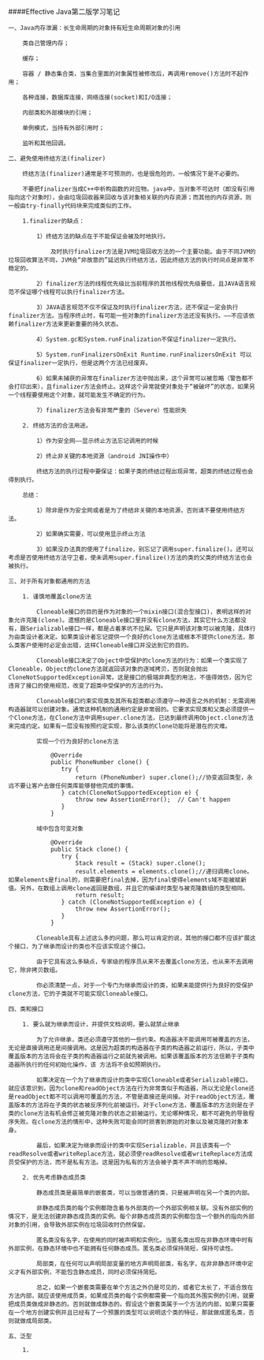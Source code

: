 ####Effective Java第二版学习笔记

    一、Java内存泄漏：长生命周期的对象持有短生命周期对象的引用
                  
        类自己管理内存；
        
        缓存；
        
        容器 / 静态集合类，当集合里面的对象属性被修改后，再调用remove()方法时不起作用；
        
        各种连接，数据库连接，网络连接(socket)和I/O连接；
        
        内部类和外部模块的引用；
        
        单例模式，当持有外部引用时；
        
        监听和其他回调。
    
    二、避免使用终结方法(finalizer)
      
        终结方法(finalizer)通常是不可预测的，也是很危险的，一般情况下是不必要的。
      
        不要把finalizer当成C++中析构函数的对应物。java中，当对象不可达时（即没有引用指向这个对象时），会由垃圾回收器来回收与该对象相关联的内存资源；而其他的内存资源，则一般由try-finally代码块来完成类似的工作。
        
        1.finalizer的缺点：
          
            1）终结方法的缺点在于不能保证会被及时地执行。
            
                及时执行finalizer方法是JVM垃圾回收方法的一个主要功能。由于不同JVM的垃圾回收算法不同，JVM会“非故意的”延迟执行终结方法，因此终结方法的执行时间点是非常不稳定的。
            
            2）finalizer方法的线程优先级比当前程序的其他线程优先级要低，且JAVA语言规范不保证哪个线程可以执行finalizer方法。
            
            3）JAVA语言规范不仅不保证及时执行finalizer方法，还不保证一定会执行finalizer方法。当程序终止时，有可能一些对象的finalizer方法还没有执行。——不应该依赖finalizer方法来更新重要的持久状态。
            
            4）System.gc和System.runFinalization不保证finalizer一定执行。
            
            5）System.runFinalizersOnExit Runtime.runFinalizersOnExit 可以保证finalizer一定执行，但是这两个方法已经废弃。
            
            6）如果未捕获的异常在finalizer方法中抛出来，这个异常可以被忽略（警告都不会打印出来），且finalizer方法会终止。这样这个异常就使对象处于“被破坏”的状态，如果另一个线程要使用这个对象，就可能发生不确定的行为。
            
            7）finalizer方法会有非常严重的（Severe）性能损失
    
        2. 终结方法的合法用途。
                       
            1）作为安全网——显示终止方法忘记调用的时候
            
            2）终止非关键的本地资源（android JNI操作中）
            
            终结方法的执行过程中要保证：如果子类的终结过程出现异常，超类的终结过程也会得到执行。
           
        总结：
        
            1）除非是作为安全网或者是为了终结非关键的本地资源，否则请不要使用终结方法。
            
            2）如果确实需要，可以使用显示终止方法
            
            3）如果没办法真的使用了finalize，别忘记了调用super.finalize()。还可以考虑是否使用终结方法守卫者，使未调用super.finalize()方法的类的父类的终结方法也会被执行。
    
    三、对于所有对象都通用的方法
    
        1. 谨慎地覆盖clone方法
    
            Cloneable接口的目的是作为对象的一个mixin接口(混合型接口)，表明这样的对象允许克隆(clone)。遗憾的是Cloneable接口里并没有clone方法，其实它什么方法都没有，跟Serializable接口一样，都是占着茅坑不拉屎。它只是声明该对象可以被克隆，具体行为由类设计者决定。如果类设计者忘记提供一个良好的clone方法或根本不提供clone方法，那么类客户使用时必定会出错，这样Cloneable接口并没达到它的目的。
        
            Cloneable接口决定了Object中受保护的clone方法的行为：如果一个类实现了Cloneable，Object的clone方法就返回该对象的逐域拷贝，否则就会抛出CloneNotSupportedException异常。这是接口的极端非典型的用法，不值得效仿，因为它违背了接口的使用规范，改变了超类中受保护的方法的行为。
        
            Cloneable接口约束实现类及其所有超类都必须遵守一种语言之外的机制：无需调用构造器就可以创建对象。通常这种机制的通用约定是非常弱的。它要求实现类和父类必须提供一个Clone方法，在Clone方法中调用super.clone方法，已达到最终调用Object.clone方法来完成约定。如果有一层没有按照约定实现，那么该类的Clone功能将是潜在的灾难。
            
            实现一个行为良好的clone方法
        
                @Override
                public PhoneNumber clone() {
                   try {
                       return (PhoneNumber) super.clone();//协变返回类型，永远不要让客户去做任何类库能够替他完成的事情。
                   } catch(CloneNotSupportedException e) {
                       throw new AssertionError();  // Can't happen
                   }
                }
            
            域中包含可变对象
        
                @Override
                public Stack clone() {
                   try {
                       Stack result = (Stack) super.clone();
                       result.elements = elements.clone();//递归调用clone。如果elements是final的，则需要把final去掉，因为final使得elements域不能被赋新值。另外，在数组上调用clone返回是数组，并且它的编译时类型与被克隆数组的类型相同。
                       return result;
                   } catch (CloneNotSupportedException e) {
                       throw new AssertionError();
                   }
                }
            
            Cloneable具有上述这么多的问题，那么可以肯定的说，其他的接口都不应该扩展这个接口，为了继承而设计的类也不应该实现这个接口。
            
            由于它具有这么多缺点，专家级的程序员从来不去覆盖clone方法，也从来不去调用它，除非拷贝数组。
           
            你必须清楚一点，对于一个专门为继承而设计的类，如果未能提供行为良好的受保护clone方法，它的子类就不可能实现Cloneable接口。
            
    四、类和接口
    
        1. 要么就为继承而设计，并提供文档说明，要么就禁止继承
        
            为了允许继承，类还必须遵守其他的一些约束。构造器决不能调用可被覆盖的方法，无论是直接调用还是间接调用。这是因为超类的构造器在子类的构造器之前运行，所以，子类中覆盖版本的方法将会在子类的构造器运行之前就先被调用。如果该覆盖版本的方法信赖于子类构造器所执行的任何初始化操作，该 方法将不会如预期执行。
            
            如果决定在一个为了继承而设计的类中实现Cloneable或者Serializable接口，就应该意识到，因为clone和readObject方法在行为非常类似于构造器，所以无论是clone还是readObject都不可以调用可覆盖的方法，不管是直接还是间接。对于readObject方法，覆盖版本的方法将在子类的状态被反序列化前被运行。对于clone方法，覆盖版本的方法则是在子类的clone方法有机会修正被克隆对象的状态之前被运行。无论哪种情况，都不可避免的导致程序失败。在clone方法的情形中，这种失败可能会同时损害到原始的对象以及被克隆的对象本身。
            
            最后，如果决定为继承而设计的类中实现Serializable，并且该类有一个readResolve或者writeReplace方法，就必须使readResolve或者writeReplace方法成员受保护的方法，而不是私有方法。这是因为私有的方法会被子类不声不响的忽略掉。
            
        2. 优先考虑静态成员类
           
            静态成员类是最简单的嵌套类，可以当做普通的类，只是被声明在另一个类的内部。
            
            非静态成员类的每个实例都隐含着与外部类的一个外部实例相关联。没有外部实例的情况下，是无法创建非静态成员类的实例。每个非静态成员类的实例都包含一个额外的指向外部对象的引用，会导致外部实例在垃圾回收时仍然保留。
            
            匿名类没有名字，在使用的同时被声明和实例化。当匿名类出现在非静态环境中时有外部实例，在静态环境中也不能拥有任何静态成员。匿名类必须保持简短，保持可读性。
            
            局部类，在任何可以声明局部变量的地方声明局部类，有名字，在非非静态环境中定义才有外部实例，不能包含静态成员，同时必须保持简短。
            
            总之，如果一个嵌套类需要在单个方法之外仍是可见的，或者它太长了，不适合放在方法内部，就应该使用成员类，如果成员类的每个实例都需要一个指向其外围实例的引用，就要把成员类做成非静态的。否则就做成静态的。假设这个嵌套类属于一个方法的内部，如果只需要在一个地方创建实例并且已经有了一个预置的类型可以说明这个类的特征，那就做成匿名类，否则就做成局部类。
            
    五、泛型
    
        1. 
        
        
        
        
        
        
        
        
        
        
        
        
        
        
        
        
        
        
        
        
        
        
        
        
        
        
        
        
        
        
        
        
        
        
        